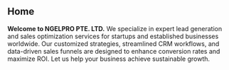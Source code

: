## Home
**Welcome to NGELPRO PTE. LTD.**
We specialize in expert lead generation and sales optimization services for startups and established businesses worldwide. Our customized strategies, streamlined CRM workflows, and data-driven sales funnels are designed to enhance conversion rates and maximize ROI. Let us help your business achieve sustainable growth.
